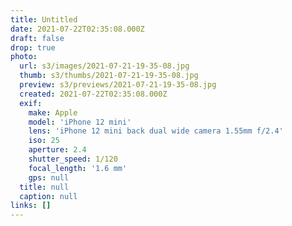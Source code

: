 ```yaml
---
title: Untitled
date: 2021-07-22T02:35:08.000Z
draft: false
drop: true
photo:
  url: s3/images/2021-07-21-19-35-08.jpg
  thumb: s3/thumbs/2021-07-21-19-35-08.jpg
  preview: s3/previews/2021-07-21-19-35-08.jpg
  created: 2021-07-22T02:35:08.000Z
  exif:
    make: Apple
    model: 'iPhone 12 mini'
    lens: 'iPhone 12 mini back dual wide camera 1.55mm f/2.4'
    iso: 25
    aperture: 2.4
    shutter_speed: 1/120
    focal_length: '1.6 mm'
    gps: null
  title: null
  caption: null
links: []
---
```

